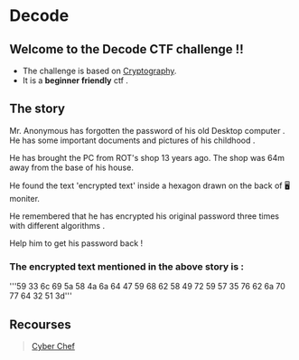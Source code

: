 # Decode

## Welcome to the Decode CTF challenge !!

* The challenge is based on [Cryptography](https://en.wikipedia.org/wiki/Cryptography).
* It is a __beginner friendly__ ctf .

## The story

Mr. Anonymous has forgotten the password of his old Desktop computer .
He has some important documents and pictures of his childhood .

He has brought the PC from ROT's shop 13 years ago.
The shop was 64m away from the base of his house.

He found the text 'encrypted text' inside a hexagon drawn on the back of 🖥️moniter.  

He remembered that he has encrypted his original password three times with different algorithms .

Help him to get his password back !

### The encrypted text mentioned in the above story is :
'''59 33 6c 69 5a 58 4a 6a 64 47 59 68 62 58 49 72 59 57 35 76 62 6a 70 77 64 32 51 3d'''

## Recourses

> [Cyber Chef](http://icyberchef.com/)





